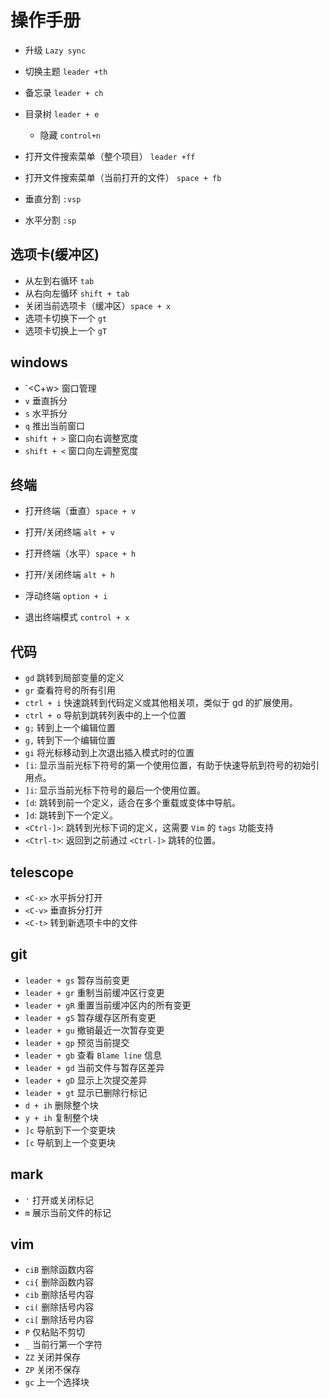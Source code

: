 # 操作手册

* 升级 `Lazy sync`


* 切换主题 `leader +th`
* 备忘录 `leader + ch`
* 目录树 `leader + e`
    * 隐藏 `control+n`
* 打开文件搜索菜单（整个项目） `leader +ff`
* 打开文件搜索菜单（当前打开的文件） `space + fb`
* 垂直分割 `:vsp`
* 水平分割 `:sp`

## 选项卡(缓冲区)
* 从左到右循环 `tab`
* 从右向左循环 `shift + tab`
* 关闭当前选项卡（缓冲区）`space + x`
* 选项卡切换下一个 `gt`
* 选项卡切换上一个 `gT`

## windows
* `<C+w> 窗口管理
* `v` 垂直拆分
* `s` 水平拆分
* `q` 推出当前窗口
* `shift + >` 窗口向右调整宽度
* `shift + <` 窗口向左调整宽度


## 终端
* 打开终端（垂直）`space + v`
* 打开/关闭终端 `alt + v`

* 打开终端（水平）`space + h`
* 打开/关闭终端 `alt + h`

* 浮动终端 `option + i`
* 退出终端模式 `control + x`


## 代码
* `gd` 跳转到局部变量的定义
* `gr` 查看符号的所有引用
* `ctrl + i` 快速跳转到代码定义或其他相关项，类似于 gd 的扩展使用。
* `ctrl + o` 导航到跳转列表中的上一个位置
* `g;` 转到上一个编辑位置
* `g,` 转到下一个编辑位置
* `gi` 将光标移动到上次退出插入模式时的位置
* `[i`: 显示当前光标下符号的第一个使用位置，有助于快速导航到符号的初始引用点。
* `]i`: 显示当前光标下符号的最后一个使用位置。
* `[d`: 跳转到前一个定义，适合在多个重载或变体中导航。
* `]d`: 跳转到下一个定义。
* `<Ctrl-]>`: 跳转到光标下词的定义，这需要 `Vim` 的 `tags` 功能支持
* `<Ctrl-t>`: 返回到之前通过 `<Ctrl-]>` 跳转的位置。

## telescope
* `<C-x>` 水平拆分打开
* `<C-v>` 垂直拆分打开
* `<C-t>` 转到新选项卡中的文件

## git
* `leader + gs` 暂存当前变更
* `leader + gr` 重制当前缓冲区行变更
* `leader + gR` 重置当前缓冲区内的所有变更
* `leader + gS` 暂存缓存区所有变更
* `leader + gu` 撤销最近一次暂存变更
* `leader + gp` 预览当前提交
* `leader + gb` 查看 `Blame line` 信息
* `leader + gd` 当前文件与暂存区差异
* `leader + gD` 显示上次提交差异
* `leader + gt` 显示已删除行标记
* `d + ih` 删除整个块
* `y + ih` 复制整个块
* `]c` 导航到下一个变更块
* `[c` 导航到上一个变更块

## mark

* `'` 打开或关闭标记
* `m` 展示当前文件的标记

## vim

* `ciB` 删除函数内容
* `ci{` 删除函数内容
* `cib` 删除括号内容
* `ci(` 删除括号内容
* `ci[` 删除括号内容
* `P` 仅粘贴不剪切
* `_` 当前行第一个字符
* `ZZ` 关闭并保存
* `ZP` 关闭不保存
* `gc` 上一个选择块
